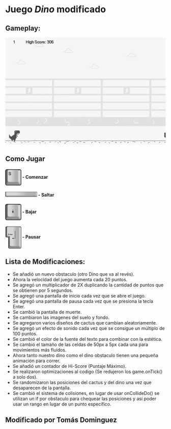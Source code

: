 
# Juego *Dino* modificado

## Gameplay:

<p align="center">
  <img src="https://raw.githubusercontent.com/pdep-utn-frd/2022-tpobj1-tdominguez33/master/src/assets/img/readme/readme_gif.gif" alt="Gameplay"/>
</p>

## Como Jugar

#### <img align="center" src="https://raw.githubusercontent.com/pdep-utn-frd/2022-tpobj1-tdominguez33/master/src/assets/img/readme/s.png" alt="S" width="50"/> - Comenzar
#### <img src="https://raw.githubusercontent.com/pdep-utn-frd/2022-tpobj1-tdominguez33/master/src/assets/img/readme/espacio.png" alt="Espacio" width="100"/> - Saltar
#### <img align="center" src="https://raw.githubusercontent.com/pdep-utn-frd/2022-tpobj1-tdominguez33/master/src/assets/img/readme/abajo.png" alt="Abajo" width="50"/> - Bajar
#### <img align="center" src="https://raw.githubusercontent.com/pdep-utn-frd/2022-tpobj1-tdominguez33/master/src/assets/img/readme/enter.png" alt="Enter" width="50"/> - Pausar

## Lista de Modificaciones:

 - Se añadió un nuevo obstaculo (otro Dino que va al revés).
 - Ahora la velocidad del juego aumenta cada 20 puntos.
 - Se agregó un multiplicador de 2X duplicando la cantidad de puntos que se obtienen por 5 segundos.
 - Se agregó una pantalla de inicio cada vez que se abre el juego.
 - Se agregó una pantalla de pausa cada vez que se presiona la tecla Enter.
 - Se cambió la pantalla de muerte.
 - Se cambiaron las imagenes del suelo y fondo.
 - Se agregaron varios diseños de cactus que cambian aleatoriamente.
 - Se agregó un efecto de sonido cada vez que se consigue un múltiplo de 100 puntos.
 - Se cambió el color de la fuente del texto para combinar con la estética.
 - Se cambió el tamaño de las celdas de 50px a 5px cada una para movimientos más fluidos.
 - Ahora tanto nuestro dino como el dino obstaculo tienen una pequeña animación para correr.
 - Se añadió un contador de Hi-Score (Puntaje Máximo).
 - Se realizaron optimizaciones al codigo (Se redujeron los game.onTick() a solo dos).
 - Se randomizaron las posiciones del cactus y del dino una vez que desaparecen de la pantalla.
 - Se cambió el sistema de colisiones, en lugar de usar onCollideDo() se utilizan un if por obstaculo para chequear las posiciones y así poder usar un rango en lugar de un punto especifico.
## Modificado por Tomás Dominguez